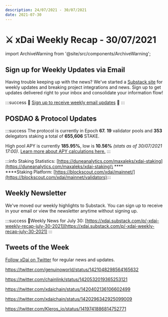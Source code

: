 ```yaml
---
description: 24/07/2021 - 30/07/2021
date: 2021-07-30
---
```


# ⚔️ xDai Weekly Recap - 30/07/2021

import ArchiveWarning from '@site/src/components/ArchiveWarning';

<ArchiveWarning />

## Sign up for Weekly Updates via Email

Having trouble keeping up with the news? We've started a [Substack site](https://xdai.substack.com/) for weekly updates and breaking project integrations and news. Sign up to get updates delivered right to your inbox and consolidate your information flow!

:::success
💌 [Sign up to receive weekly email updates](https://xdai.substack.com/) ​💌‌
:::

## POSDAO & Protocol Updates

:::success
The protocol is currently in Epoch **67.** **19** validator pools and **353** delegators staking a total of **655,606** STAKE.

High pool APY is currently **185.95%**, low is **10.56%** _(stats as of 30/07/2021 17:00)_. [Learn more about APY calculations here.](https://app.gitbook.com/@poa/s/xdai/about-xdai/faqs/public-staking-validators-and-delegators#how-is-apy-calculated)
:::

:::info
Staking Statistics: [https://duneanalytics.com/maxaleks/xdai-staking](https://duneanalytics.com/maxaleks/xdai-staking)​\
****\
****Staking Platform: [https://blockscout.com/xdai/mainnet/](https://blockscout.com/xdai/mainnet/validators)​
:::

## Weekly Newsletter

We've moved our weekly highlights to Substack. You can sign up to receive in your email or view the newsletter anytime without signing up.

:::success
​📰Weekly News for July 30: [https://xdai.substack.com/p/-xdai-weekly-recap-july-30-2021](https://xdai.substack.com/p/-xdai-weekly-recap-july-30-2021)
:::

## Tweets of the Week

[Follow xDai on Twitter](https://twitter.com/xdaichain) for regular news and updates.

https://twitter.com/genuinoworld/status/1421048298564165632

https://twitter.com/chainlink/status/1420532019365253121

https://twitter.com/xdaichain/status/1420402136106602499

https://twitter.com/xdaichain/status/1420296342925099009

https://twitter.com/Kleros_io/status/1419741886814752771


